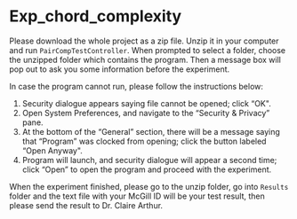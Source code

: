 # Exp_chord_complexity

Please download the whole project as a zip file. Unzip it in your computer and run `PairCompTestController`. When prompted to select a folder, choose the unzipped folder which contains the program. Then a message box will pop out to ask you some information before the experiment.

In case the program cannot run, please follow the instructions below:

1. Security dialogue appears saying file cannot be opened; click “OK".
2. Open System Preferences, and navigate to the “Security & Privacy” pane.
3. At the bottom of the “General” section, there will be a message saying that “Program” was clocked from opening; click the button labeled “Open Anyway".
4. Program will launch, and security dialogue will appear a second time; click “Open” to open the program and proceed with the experiment.

When the experiment finished, please go to the unzip folder, go into `Results` folder and the text file with your McGill ID will be your test result, then please send the result to Dr. Claire Arthur.

